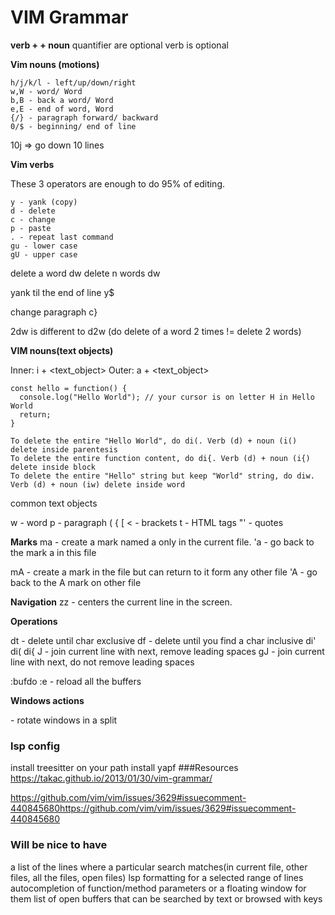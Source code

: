 VIM Grammar 
========================
**verb + <quantifier> + noun**
quantifier are optional
verb is optional

**Vim nouns (motions)**

    h/j/k/l - left/up/down/right
    w,W - word/ Word
    b,B - back a word/ Word
    e,E - end of word, Word
    {/} - paragraph forward/ backward
    0/$ - beginning/ end of line
<quantifier><noun> 10j => go down 10 lines

**Vim verbs**

These 3 operators are enough to do 95% of editing.

    y - yank (copy)
    d - delete
    c - change
    p - paste
    . - repeat last command
    gu - lower case
    gU - upper case
    

delete a word dw
delete n words d<n>w

yank til the end of line y$

change paragraph c}

2dw is different to d2w (do delete of a word 2 times != delete 2 words)

**VIM nouns(text objects)**

Inner: i + <text_object>
Outer: a + <text_object>

```
const hello = function() {
  console.log("Hello World"); // your cursor is on letter H in Hello World
  return;
}
```
    To delete the entire "Hello World", do di(. Verb (d) + noun (i() delete inside parentesis
    To delete the entire function content, do di{. Verb (d) + noun (i{) delete inside block
    To delete the entire "Hello" string but keep "World" string, do diw. Verb (d) + noun (iw) delete inside word

common text objects

w - word
p - paragraph
( { [ < - brackets
t - HTML tags
"' - quotes

**Marks**
ma -  create a mark named a only in the current file.
'a - go back to the mark a in this file

mA - create a mark in the file but can return to it form any other file
'A - go back to the A mark on other file

**Navigation**
zz - centers the current line in the screen.

**Operations**

dt<char> - delete until char exclusive
df<char> - delete until you find a char inclusive
di'
di(
di{
J - join current line with next, remove leading spaces
gJ - join current line with next, do not remove leading spaces

:bufdo :e - reload all the buffers

**Windows actions**

<C-w><C-r> - rotate windows in a split
### lsp config
install treesitter on your path
install yapf
###Resources
https://takac.github.io/2013/01/30/vim-grammar/

https://github.com/vim/vim/issues/3629#issuecomment-440845680https://github.com/vim/vim/issues/3629#issuecomment-440845680

### Will be nice to have
a list of the lines where a particular search matches(in current file, other files, all the files, open files)
lsp formatting for a selected range of lines
autocompletion of function/method parameters or a floating window for them
list of open buffers that can be searched by text or browsed with keys



